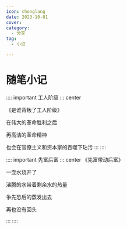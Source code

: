 ```yaml
---
icon: chonglang
date: 2023-10-01
cover: 
category:
  - 分享
tag:
  - 小记

---
```


# 随笔小记

<!-- more -->
:::: important  工人阶级
::: center

《是谁背叛了工人阶级》

在伟大的革命胜利之后 

再高洁的革命精神

也会在官僚主义和资本家的吞噬下玷污 
::: 
::::

:::: important  先富后富
::: center
《先富带动后富》

一壶水烧开了

沸腾的水带着剩余水的热量

争先恐后的蒸发出去

再也没有回头


:::
::::